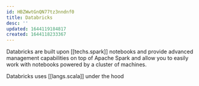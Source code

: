 ```yaml
---
id: HBZWwtGnQN77tz3nndnf0
title: Databricks
desc: ''
updated: 1644119184817
created: 1644118233367
---
```


Databricks are built upon [[techs.spark]] notebooks and provide advanced management capabilities on top of Apache Spark and allow you to easily work with notebooks powered by a cluster of machines.

Databricks uses [[langs.scala]] under the hood

